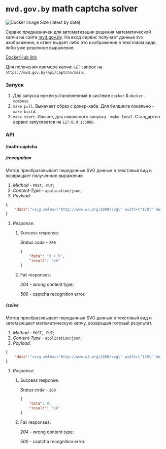# `mvd.gov.by` math captcha solver

![Docker Image Size (latest by date)](https://img.shields.io/docker/image-size/andreidrang/mvd.gov.by-captcha-back?style=flat-square)

Сервис предназначен для автоматизации решения математической капчи на сайте [mvd.gov.by](https://mvd.gov.by/ru/electronicAppealLogin).
На вход сервис получает данные `SVG` изображения, в ответ выдает либо это изображение в текстовом виде, либо уже решенное выражение. 

[DockerHub link](https://hub.docker.com/r/andreidrang/mvd.gov.by-captcha-back)

Для получения примера капчи:
`GET` запрос на `https://mvd.gov.by/api/captcha/main`.

### Запуск
1. Для запуска нужен установленный в системе `docker` & `docker-compose`.
2. `make pull`. Выкачает образ с докер-хаба. Для билдинга локально - `make build`.
3. `make start`. Или же, для локального запуска - `make local`. Стандартно сервис запускается на `127.0.0.1:5000`.

### API

#### /math-captcha
##### /recognition

Метод преобразовывает переданные SVG данные в текстовый вид и возвращает полученное выражение.

1. *Method* - `POST, PUT`;
1. *Content-Type* - `application/json`;
1. *Payload*:
```json
{
	"data":"<svg xmlns=\"http://www.w3.org/2000/svg\" width=\"150\" height=\"50\" viewBox=\"0,0,150,50\"> .......  </svg>"
}
```
1. *Response*:
    1. Success response:
        
        *Status code* - `200`
        ```json
        {
            "data": "3 + 5",
            "result": "ok"
        }
        ```
    1. Fail responses:
    
        *204* - wrong content type;

        *500* - captcha recognition error.
        
##### /solve

Метод преобразовывает переданные SVG данные в текстовый вид и затем решает математическую капчу, возвращая готовый результат.

1. *Method* - `POST, PUT`;
1. *Content-Type* - `application/json`;
1. *Payload*:
```json
{
	"data":"<svg xmlns=\"http://www.w3.org/2000/svg\" width=\"150\" height=\"50\" viewBox=\"0,0,150,50\"> .......  </svg>"
}
```
1. *Response*:
    1. Success response:
        
        *Status code* - `200`
        ```json
        {
            "data": 8,
            "result": "ok"
        }
        ```
    1. Fail responses:
    
        *204* - wrong content type;

        *500* - captcha recognition error.
        
        
